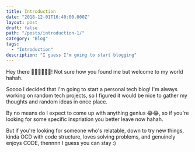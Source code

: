 ```yaml
---
title: Introduction
date: "2018-12-01T16:40:00.000Z"
layout: post
draft: false
path: "/posts/introduction-1/"
category: "Blog"
tags:
  - "Introduction"
description: "I guess I'm going to start blogging"
---
```


Hey there 👋🏾👋🏾👋🏾! Not sure how you found me but welcome to my world hahah.

Soooo I decided that I'm going to start a personal tech blog! I'm always working on random tech projects, so I figured it would be nice to gather my thoughts and random ideas in once place.

By no means do I expect to come up with anything genius 😂😂, so if you're looking for some specific inspriation you better leave now hahah. 

But if you're looking for someone who's relatable, down to try new things, kinda OCD with code structure, loves solving problems, and genuinely enjoys CODE, thennnn I guess you can stay :)